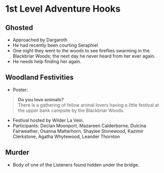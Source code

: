 # 1st Level Adventure Hooks

## Ghosted

- Approached by Dargaroth
- He had recently been courting Seraphiel
- One night they went to the woods to see fireflies swarming in the Blackbriar Woods; the next day he never heard from her ever again.
- He needs help finding her again.

## Woodland Festivities

- Poster:

> **Do you love animals?**  
> There is a gathering of fellow animal lovers having a little festival at the upper bank campsite by the Blackbriar Woods.

- Festival hosted by Wilder La Vein.
- Participants: Declan Moonport, Mazareen Calderborne, Dulcina Fairweather, Osanna Matterhorn, Shaylee Stonewood, Kazimir Clerkstone, Agatha Whytewood, Leander Thornton

## Murder

- Body of one of the Listeners found hidden under the bridge.
